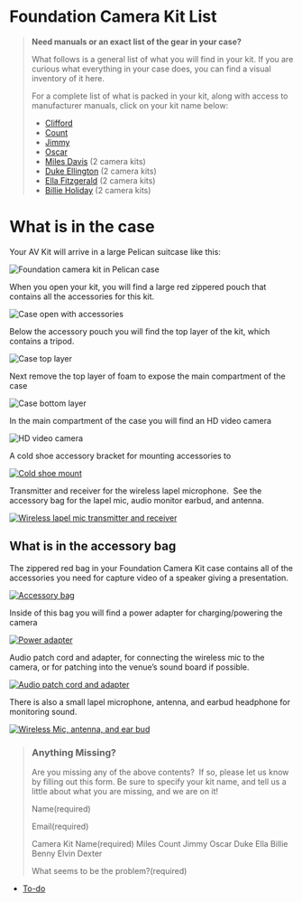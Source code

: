 # Foundation Camera Kit List

> **Need manuals or an exact list of the gear in your case?**
> 
> What follows is a general list of what you will find in your kit. If you are curious what everything in your case does, you can find a visual inventory of it here.
> 
> For a complete list of what is packed in your kit, along with access to manufacturer manuals, click on your kit name below:
> 
> *   [Clifford](https://make.wordpress.org/community/handbook/wordcamp-organizer/video/foundation-camera-kit-list/clifford/)
> *   [Count](https://make.wordpress.org/community/handbook/wordcamp-organizer-handbook/video/foundation-camera-kit-list/count/)
> *   [Jimmy](https://make.wordpress.org/community/handbook/wordcamp-organizer-handbook/video/foundation-camera-kit-list/jimmy/)
> *   [Oscar](https://make.wordpress.org/community/handbook/wordcamp-organizer-handbook/video/foundation-camera-kit-list/oscar/)
> *   [Miles Davis](https://make.wordpress.org/community/handbook/wordcamp-organizer/video/foundation-camera-kit-list/miles-davis/) (2 camera kits)
> *   [Duke Ellington](https://make.wordpress.org/community/handbook/wordcamp-organizer-handbook/video/foundation-camera-kit-list/duke/) (2 camera kits)
> *   [Ella Fitzgerald](https://make.wordpress.org/community/handbook/wordcamp-organizer-handbook/video/foundation-camera-kit-list/ella/) (2 camera kits)
> *   [Billie Holiday](https://make.wordpress.org/community/handbook/wordcamp-organizer-handbook/video/foundation-camera-kit-list/billie/) (2 camera kits)

# What is in the case

Your AV Kit will arrive in a large Pelican suitcase like this:

![Foundation camera kit in Pelican case](https://plan.wordcamp.org/files/2014/07/IMG_5404-1024x768.jpg)

When you open your kit, you will find a large red zippered pouch that contains all the accessories for this kit.

![Case open with accessories](https://plan.wordcamp.org/files/2014/07/IMG_5406-1024x768.jpg)

Below the accessory pouch you will find the top layer of the kit, which contains a tripod.

![Case top layer](https://plan.wordcamp.org/files/2014/07/IMG_5416-1024x768.jpg)

Next remove the top layer of foam to expose the main compartment of the case

![Case bottom layer](https://plan.wordcamp.org/files/2014/07/IMG_5420-1024x768.jpg)

In the main compartment of the case you will find an HD video camera

![HD video camera](https://plan.wordcamp.org/files/2014/07/IMG_5421-1024x768.jpg)

A cold shoe accessory bracket for mounting accessories to

[![Cold shoe mount](https://plan.wordcamp.org/files/2014/07/IMG_5423-1024x768.jpg)](https://plan.wordcamp.org/files/2014/07/IMG_5423.jpg)

Transmitter and receiver for the wireless lapel microphone.  See the accessory bag for the lapel mic, audio monitor earbud, and antenna.

[![Wireless lapel mic transmitter and receiver](https://plan.wordcamp.org/files/2014/07/IMG_5422-1024x768.jpg)](https://plan.wordcamp.org/files/2014/07/IMG_5422.jpg)

## What is in the accessory bag

The zippered red bag in your Foundation Camera Kit case contains all of the accessories you need for capture video of a speaker giving a presentation.

[![Accessory bag](https://plan.wordcamp.org/files/2014/07/IMG_5407-1024x768.jpg)](https://plan.wordcamp.org/files/2014/07/IMG_5407.jpg)

Inside of this bag you will find a power adapter for charging/powering the camera

[![Power adapter](https://plan.wordcamp.org/files/2014/07/IMG_5409-1024x768.jpg)](https://plan.wordcamp.org/files/2014/07/IMG_5409.jpg)

Audio patch cord and adapter, for connecting the wireless mic to the camera, or for patching into the venue’s sound board if possible.

[![Audio patch cord and adapter](https://plan.wordcamp.org/files/2014/07/IMG_5411-1024x768.jpg)](https://plan.wordcamp.org/files/2014/07/IMG_5411.jpg)

There is also a small lapel microphone, antenna, and earbud headphone for monitoring sound.

[![Wireless Mic, antenna, and ear bud](https://plan.wordcamp.org/files/2014/07/IMG_5413-1024x768.jpg)](https://plan.wordcamp.org/files/2014/07/IMG_5413.jpg)

> ### Anything Missing?
> 
> Are you missing any of the above contents?  If so, please let us know by filling out this form. Be sure to specify your kit name, and tell us a little about what you are missing, and we are on it!
> 
> Name(required) 
> 
> Email(required) 
> 
> Camera Kit Name(required) Miles Count Jimmy Oscar Duke Ella Billie Benny Elvin Dexter
> 
> What seems to be the problem?(required)

*   [To-do](# "To-do")